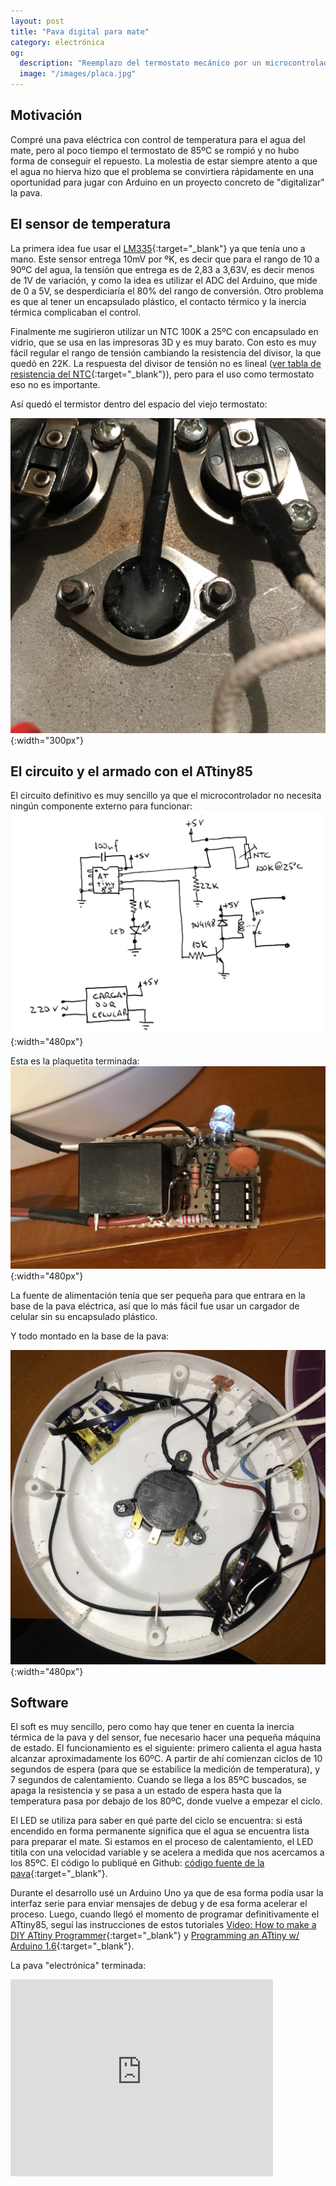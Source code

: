 ```yaml
---
layout: post
title: "Pava digital para mate"
category: electrónica
og:
  description: "Reemplazo del termostato mecánico por un microcontrolador ATtiny85 de una pava eléctrica"
  image: "/images/placa.jpg"
---
```


## Motivación

Compré una pava eléctrica con control de temperatura para el agua del mate, pero al poco tiempo el
termostato de 85ºC se rompió y no hubo forma de conseguir el repuesto. La molestia de estar siempre atento
a que el agua no hierva hizo que el problema se convirtiera rápidamente en una oportunidad para jugar con
Arduino en un proyecto concreto de "digitalizar" la pava.

## El sensor de temperatura

La primera idea fue usar el [LM335](http://www.ti.com/lit/ds/symlink/lm235.pdf){:target="_blank"} ya que tenía uno a mano. Este
sensor entrega 10mV por ºK, es decir que para el rango de 10 a 90ºC del agua, la tensión que entrega es de
2,83 a 3,63V, es decir menos de 1V de variación, y como la idea es utilizar el ADC del Arduino, que mide de 0 a 5V, se
desperdiciaría el 80% del rango de conversión. Otro problema es que al tener un encapsulado plástico, el
contacto térmico y la inercia térmica complicaban el control.

Finalmente me sugirieron utilizar un NTC 100K a 25ºC con encapsulado en vidrio, que se usa en las impresoras 3D
y es muy barato. Con esto es muy fácil regular el rango de tensión cambiando la resistencia del divisor, la que
quedó en 22K. La respuesta del divisor de tensión no es lineal ([ver tabla de resistencia del NTC](/images/tabla-ntc-100k.png){:target="_blank"}), pero para el uso como termostato eso no es importante.

Así quedó el termistor dentro del espacio del viejo termostato:

![Así quedó el termistor en el lugar del termostato](../images/termistor.jpg){:width="300px"}

## El circuito y el armado con el ATtiny85

El circuito definitivo es muy sencillo ya que el microcontrolador no necesita ningún componente externo para funcionar:
![Circuito de la pava para mate](../images/pava-mate-digital.png){:width="480px"}

Esta es la plaquetita terminada:
![Plaqueta terminada](../images/placa.jpg){:width="480px"}

La fuente de alimentación tenía que ser pequeña para que entrara en la base de la pava eléctrica, así que lo más fácil
fue usar un cargador de celular sin su encapsulado plástico.

Y todo montado en la base de la pava:

![Montaje en la base de la pava eléctrica](../images/montaje.jpg){:width="480px"}

## Software

El soft es muy sencillo, pero como hay que tener en cuenta la inercia térmica de la pava y del sensor, fue necesario
hacer una pequeña máquina de estado. El funcionamiento es el siguiente: primero calienta el agua hasta alcanzar aproximadamente
los 60ºC. A partir de ahí comienzan ciclos de 10 segundos de espera (para que se estabilice la medición de temperatura), y
7 segundos de calentamiento. Cuando se llega a los 85ºC buscados, se apaga la resistencia y se pasa a un estado de espera hasta que la temperatura pasa por debajo de los 80ºC, donde vuelve a empezar el ciclo.

El LED se utiliza para saber en qué parte del ciclo se encuentra: si está encendido en forma permanente significa que el
agua se encuentra lista para preparar el mate. Si estamos en el proceso de calentamiento, el LED titila con una velocidad
variable y se acelera a medida que nos acercamos a los 85ºC. El código lo publiqué en Github: [código fuente de la pava](https://github.com/jschwindt/PavaMateDigital/blob/master/PavaMate.ino){:target="_blank"}.

Durante el desarrollo usé un Arduino Uno ya que de esa forma podía usar la interfaz serie para enviar mensajes de debug y de esa forma acelerar el proceso. Luego, cuando llegó el momento de programar definitivamente el ATtiny85, seguí las instrucciones
de estos tutoriales [Video: How to make a DIY ATtiny Programmer](https://www.youtube.com/watch?v=BexXvxmOGN8){:target="_blank"} y [Programming an ATtiny w/ Arduino 1.6](http://highlowtech.org/?p=1695){:target="_blank"}.

La pava "electrónica" terminada:

<iframe width="420" height="315" src="https://www.youtube.com/embed/4MAwimaxqno" frameborder="0" allowfullscreen></iframe>
